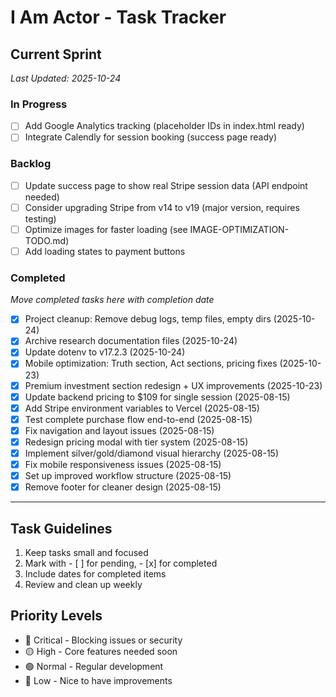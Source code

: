# I Am Actor - Task Tracker

## Current Sprint
_Last Updated: 2025-10-24_

### In Progress
- [ ] Add Google Analytics tracking (placeholder IDs in index.html ready)
- [ ] Integrate Calendly for session booking (success page ready)

### Backlog
- [ ] Update success page to show real Stripe session data (API endpoint needed)
- [ ] Consider upgrading Stripe from v14 to v19 (major version, requires testing)
- [ ] Optimize images for faster loading (see IMAGE-OPTIMIZATION-TODO.md)
- [ ] Add loading states to payment buttons

### Completed
_Move completed tasks here with completion date_
- [x] Project cleanup: Remove debug logs, temp files, empty dirs (2025-10-24)
- [x] Archive research documentation files (2025-10-24)
- [x] Update dotenv to v17.2.3 (2025-10-24)
- [x] Mobile optimization: Truth section, Act sections, pricing fixes (2025-10-23)
- [x] Premium investment section redesign + UX improvements (2025-10-23)
- [x] Update backend pricing to $109 for single session (2025-08-15)
- [x] Add Stripe environment variables to Vercel (2025-08-15)
- [x] Test complete purchase flow end-to-end (2025-08-15)
- [x] Fix navigation and layout issues (2025-08-15)
- [x] Redesign pricing modal with tier system (2025-08-15)
- [x] Implement silver/gold/diamond visual hierarchy (2025-08-15)
- [x] Fix mobile responsiveness issues (2025-08-15)
- [x] Set up improved workflow structure (2025-08-15)
- [x] Remove footer for cleaner design (2025-08-15)

---

## Task Guidelines
1. Keep tasks small and focused
2. Mark with - [ ] for pending, - [x] for completed
3. Include dates for completed items
4. Review and clean up weekly

## Priority Levels
- 🔴 Critical - Blocking issues or security
- 🟡 High - Core features needed soon
- 🟢 Normal - Regular development
- 🔵 Low - Nice to have improvements